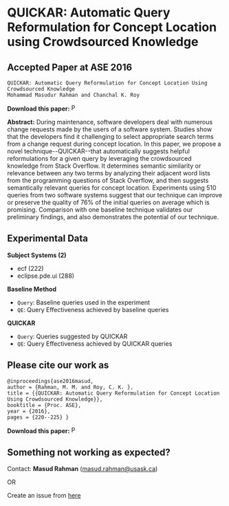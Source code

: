 # QUICKAR: Automatic Query Reformulation for Concept Location using Crowdsourced Knowledge

Accepted Paper at ASE 2016
----------------------------
```
QUICKAR: Automatic Query Reformulation for Concept Location Using Crowdsourced Knowledge
Mohammad Masudur Rahman and Chanchal K. Roy
```
**Download this paper:**  [<img src="http://homepage.usask.ca/~masud.rahman/img/pdf.png"
     alt="PDF" heigh="16px" width="16px" />](http://homepage.usask.ca/~masud.rahman/papers/masud-ASE2016b-pp.pdf)

**Abstract:** During maintenance, software developers deal with numerous change requests made by the users of a software system. Studies show that the developers find it challenging to select appropriate search terms from a change request during concept location. In this paper, we propose a novel technique--QUICKAR--that automatically suggests helpful reformulations for a given query by leveraging the crowdsourced knowledge from Stack Overflow. It determines semantic similarity or relevance between any two terms by analyzing their adjacent word lists from the programming questions of Stack Overflow, and then suggests semantically relevant queries for concept location. Experiments using 510 queries from two software systems suggest that our technique can improve or preserve the quality of 76% of the initial queries on average which is promising. Comparison with one baseline technique validates our preliminary findings, and also demonstrates the potential of our technique.

Experimental Data
--------------------
**Subject Systems (2)**

 - ecf (222)
 - eclipse.pde.ui (288)
 
 **Baseline Method**
 
 - ```Query```: Baseline queries used in the experiment
 - ```QE```: Query Effectiveness achieved by baseline queries
 
 **QUICKAR**
 
 - ```Query```: Queries suggested by QUICKAR
 - ```QE```: Query Effectiveness achieved by QUICKAR queries
 
 Please cite our work as
 ----------------
 ```
@inproceedings{ase2016masud, 
author = {Rahman, M. M. and Roy, C. K. }, 
title = {{QUICKAR: Automatic Query Reformulation for Concept Location Using Crowdsourced Knowledge}}, 
booktitle = {Proc. ASE}, 
year = {2016}, 
pages = {220--225} }
 ```
 **Download this paper:**  [<img src="http://homepage.usask.ca/~masud.rahman/img/pdf.png"
     alt="PDF" heigh="16px" width="16px" />](http://homepage.usask.ca/~masud.rahman/papers/masud-ASE2016b-pp.pdf)

## Something not working as expected?

Contact:  **Masud Rahman**  ([masud.rahman@usask.ca](mailto:masud.rahman@usask.ca))

OR

Create an issue from  [here](https://github.com/masud-technope/QUICKAR-Replication-Package-ASE2016/issues/new)
